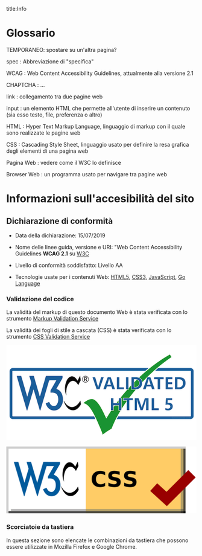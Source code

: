 title:Info

# Glossario

TEMPORANEO: spostare su un'altra pagina?

spec
: Abbreviazione di "specifica"

WCAG
: Web Content Accessibility Guidelines, attualmente alla versione 2.1

CHAPTCHA
: ...

link
: collegamento tra due pagine web

input
: un elemento HTML che permette all'utente di inserire un contenuto (sia esso testo, file, preferenza o altro)

HTML
: Hyper Text Markup Language, linguaggio di markup con il quale sono realizzate le pagine web

CSS
: Cascading Style Sheet, linguaggio usato per definire la resa grafica degli elementi di una pagina web

Pagina Web
: vedere come il W3C lo definisce

Browser Web
: un programma usato per navigare tra pagine web

# Informazioni sull'accesibilità del sito

## Dichiarazione di conformità

-   Data della dichiarazione: 15/07/2019

-   Nome delle linee guida, versione e URI: "Web Content Accessibility Guidelines **WCAG 2.1** su [W3C](https://www.w3.org/Translations/WCAG21-it/)

-   Livello di conformità soddisfatto: Livello AA

-   Tecnologie usate per i contenuti Web: [HTML5](https://w3c.github.io/html/), [CSS3](https://www.w3.org/TR/css3-roadmap/#intro), [JavaScript](https://www.ecma-international.org/ecma-262/), [Go Language](https://golang.org/)

### Validazione del codice

La validità del markup di questo documento Web è stata verificata con lo strumento [Markup Validation Service](https://validator.w3.org/)

La validità dei fogli di stile a cascata (CSS) è stata verificata con lo strumento [CSS Validation Service](http://jigsaw.w3.org/css-validator/)

![Markup Validation Service](img/../../img/W3C-Markup-Validator.png)

![CSS Validation Service](img/../../img/Valid_CSS.png)

### Scorciatoie da tastiera

In questa sezione sono elencate le combinazioni da tastiera che possono essere utilizzate in Mozilla Firefox e Google Chrome.



